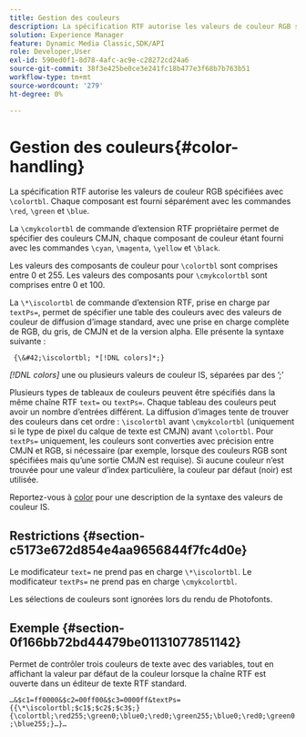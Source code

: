 ```yaml
---
title: Gestion des couleurs
description: La spécification RTF autorise les valeurs de couleur RGB spécifiées avec &bsol;colortbl. Chaque composant est fourni séparément avec les commandes &bsol;red, &bsol;green et &bsol;blue.
solution: Experience Manager
feature: Dynamic Media Classic,SDK/API
role: Developer,User
exl-id: 590ed0f1-8d78-4afc-ac9e-c28272cd24a6
source-git-commit: 38f3e425be0ce3e241fc18b477e3f68b7b763b51
workflow-type: tm+mt
source-wordcount: '279'
ht-degree: 0%

---
```


# Gestion des couleurs{#color-handling}

La spécification RTF autorise les valeurs de couleur RGB spécifiées avec `\colortbl`. Chaque composant est fourni séparément avec les commandes `\red`, `\green` et `\blue`.

La `\cmykcolortbl` de commande d’extension RTF propriétaire permet de spécifier des couleurs CMJN, chaque composant de couleur étant fourni avec les commandes `\cyan`, `\magenta`, `\yellow` et `\black`.

Les valeurs des composants de couleur pour `\colortbl` sont comprises entre 0 et 255. Les valeurs des composants pour `\cmykcolortbl` sont comprises entre 0 et 100.

La `\*\iscolortbl` de commande d’extension RTF, prise en charge par `textPs=`, permet de spécifier une table des couleurs avec des valeurs de couleur de diffusion d’image standard, avec une prise en charge complète de RGB, du gris, de CMJN et de la version alpha. Elle présente la syntaxe suivante :

` {\&#42;\iscolortbl; *[!DNL colors]*;}`

*[!DNL colors]* une ou plusieurs valeurs de couleur IS, séparées par des ’;’

Plusieurs types de tableaux de couleurs peuvent être spécifiés dans la même chaîne RTF `text=` ou `textPs=`. Chaque tableau des couleurs peut avoir un nombre d’entrées différent. La diffusion d’images tente de trouver des couleurs dans cet ordre : `\iscolortbl` avant `\cmykcolortbl` (uniquement si le type de pixel du calque de texte est CMJN) avant `\colortbl`. Pour `textPs=` uniquement, les couleurs sont converties avec précision entre CMJN et RGB, si nécessaire (par exemple, lorsque des couleurs RGB sont spécifiées mais qu’une sortie CMJN est requise). Si aucune couleur n’est trouvée pour une valeur d’index particulière, la couleur par défaut (noir) est utilisée.

Reportez-vous à [color](/help/aem-is-ir-api/is-api/http-ref/image-serving-api-ref/c-http-protocol-reference/c-data-types/r-is-http-color.md) pour une description de la syntaxe des valeurs de couleur IS.

## Restrictions {#section-c5173e672d854e4aa9656844f7fc4d0e}

Le modificateur `text=` ne prend pas en charge `\*\iscolortbl`. Le modificateur `textPs=` ne prend pas en charge `\cmykcolortbl`.

Les sélections de couleurs sont ignorées lors du rendu de Photofonts.

## Exemple {#section-0f166bb72bd44479be01131077851142}

Permet de contrôler trois couleurs de texte avec des variables, tout en affichant la valeur par défaut de la couleur lorsque la chaîne RTF est ouverte dans un éditeur de texte RTF standard.

`…&$c1=ff0000&$c2=00ff00&$c3=0000ff&textPs={{\*\iscolortbl;$c1$;$c2$;$c3$;}{\colortbl;\red255;\green0;\blue0;\red0;\green255;\blue0;\red0;\green0;\blue255;}…}…`

